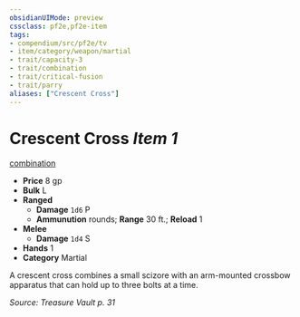 ```yaml
---
obsidianUIMode: preview
cssclass: pf2e,pf2e-item
tags:
- compendium/src/pf2e/tv
- item/category/weapon/martial
- trait/capacity-3
- trait/combination
- trait/critical-fusion
- trait/parry
aliases: ["Crescent Cross"]
---
```

# Crescent Cross *Item 1*  
[combination](rules/traits/combination-g-g.md "Combination Weapon Trait")  

- **Price** 8 gp
- **Bulk** L
- **Ranged**  
  - **Damage** `1d6` P
  - **Ammunution** rounds; **Range** 30 ft.; **Reload** 1
- **Melee**  
  - **Damage** `1d4` S
- **Hands** 1
- **Category** Martial

A crescent cross combines a small scizore with an arm-mounted crossbow apparatus that can hold up to three bolts at a time.

*Source: Treasure Vault p. 31*
